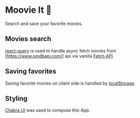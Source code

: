 # Moovie It 🎥

Search and save your favorite movies.

## Movies search

[react-query](https://tanstack.com/query/v3/docs/react/overview) is used to handle async fetch movies from [https://www.omdbapi.com/] api via vanilla [Fetch API](https://developer.mozilla.org/en-US/docs/Web/API/Fetch_API/Using_Fetch).

## Saving favorites

Saving favorite movies on client side is handled by [localStorage](https://developer.mozilla.org/en-US/docs/Web/API/Window/localStorage).

## Styling

[Chakra UI](https://chakra-ui.com/) was used to compose this App.
